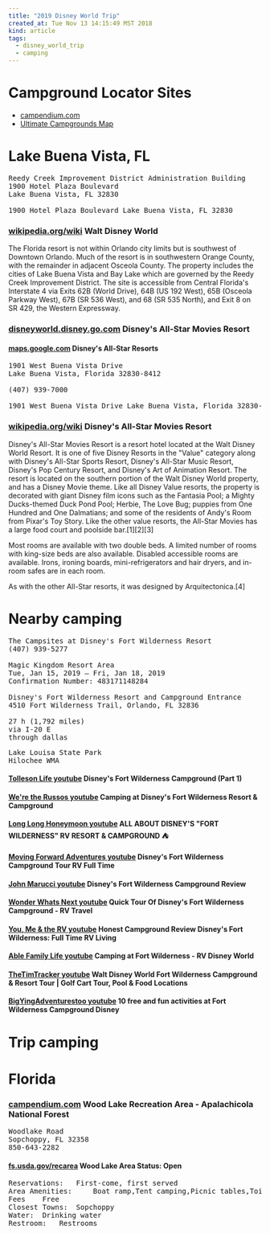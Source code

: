```yaml
---
title: "2019 Disney World Trip"
created_at: Tue Nov 13 14:15:49 MST 2018
kind: article
tags:
  - disney_world_trip
  - camping
---
```


<h1>Campground Locator Sites</h1>

<ul>
  <li>
    <a href="https://www.campendium.com/free-camping" target="_blank">campendium.com</a>
  </li>
  <li>
    <a href="http://www.ultimatecampgrounds.com/index.php/products/full-map" target="_blank">Ultimate Campgrounds Map</a>
  </li>
</ul>

<h1>Lake Buena Vista, FL</h1>

<pre>
Reedy Creek Improvement District Administration Building
1900 Hotel Plaza Boulevard
Lake Buena Vista, FL 32830

1900 Hotel Plaza Boulevard Lake Buena Vista, FL 32830
</pre>

<h3>
  <a href="https://en.wikipedia.org/wiki/Walt_Disney_World#Location" target="_blank">wikipedia.org/wiki</a>
  Walt Disney World
</h3>

The Florida resort is not within Orlando city limits but is southwest of
Downtown Orlando. Much of the resort is in southwestern Orange County,
with the remainder in adjacent Osceola County. The property includes
the cities of Lake Buena Vista and Bay Lake which are governed by the
Reedy Creek Improvement District. The site is accessible from Central
Florida's Interstate 4 via Exits 62B (World Drive), 64B (US 192 West),
65B (Osceola Parkway West), 67B (SR 536 West), and 68 (SR 535 North),
and Exit 8 on SR 429, the Western Expressway.

<h3>
  <a href="https://disneyworld.disney.go.com/resorts/all-star-movies-resort/" target="_blank">disneyworld.disney.go.com</a>
  Disney's All-Star Movies Resort
</h3>

<h4>
  <a href="https://www.google.com/maps/@28.3374492,-81.5730541,17z" target="_blank">maps.google.com</a>
  Disney's All-Star Resorts
</h4>

<pre>
1901 West Buena Vista Drive
Lake Buena Vista, Florida 32830-8412

(407) 939-7000

1901 West Buena Vista Drive Lake Buena Vista, Florida 32830-8412
</pre>

<h3>
  <a href="https://en.wikipedia.org/wiki/Disney's_All-Star_Movies_Resort" target="_blank">wikipedia.org/wiki</a>
  Disney's All-Star Movies Resort
</h3>

Disney's All-Star Movies Resort is a resort hotel located at the Walt
Disney World Resort. It is one of five Disney Resorts in the "Value"
category along with Disney's All-Star Sports Resort, Disney's All-Star
Music Resort, Disney's Pop Century Resort, and Disney's Art of Animation
Resort. The resort is located on the southern portion of the Walt Disney
World property, and has a Disney Movie theme. Like all Disney Value
resorts, the property is decorated with giant Disney film icons such
as the Fantasia Pool; a Mighty Ducks-themed Duck Pond Pool; Herbie,
The Love Bug; puppies from One Hundred and One Dalmatians; and some
of the residents of Andy's Room from Pixar's Toy Story. Like the other
value resorts, the All-Star Movies has a large food court and poolside
bar.[1][2][3]

Most rooms are available with two double beds. A limited number of rooms
with king-size beds are also available. Disabled accessible rooms are
available. Irons, ironing boards, mini-refrigerators and hair dryers,
and in-room safes are in each room.

As with the other All-Star resorts, it was designed by Arquitectonica.[4]

<h1>Nearby camping</h1>

<pre>
The Campsites at Disney's Fort Wilderness Resort
(407) 939-5277

Magic Kingdom Resort Area
Tue, Jan 15, 2019 – Fri, Jan 18, 2019
Confirmation Number: 483171148284

Disney's Fort Wilderness Resort and Campground Entrance
4510 Fort Wilderness Trail, Orlando, FL 32836

27 h (1,792 miles)
via I-20 E 
through dallas
</pre>

<pre>
Lake Louisa State Park
Hilochee WMA
</pre>

<h4>
  <a href="https://www.youtube.com/watch?v=209ma_UXU8k" target="_blank">Tolleson Life youtube</a>
  Disney's Fort Wilderness Campground (Part 1)
</h4>

<h4>
  <a href="https://www.youtube.com/watch?v=FjHWL28GquA" target="_blank">We're the Russos youtube</a>
  Camping at Disney's Fort Wilderness Resort & Campground
</h4>

<h4>
  <a href="https://www.youtube.com/watch?v=x52qCVohObs" target="_blank">Long Long Honeymoon youtube</a>
  ALL ABOUT DISNEY'S "FORT WILDERNESS" RV RESORT & CAMPGROUND ⛺️
</h4>

<h4>
  <a href="https://www.youtube.com/watch?v=PrdtEyYdd7M" target="_blank">Moving Forward Adventures youtube</a>
  Disney's Fort Wilderness Campground Tour RV Full Time
</h4>

<h4>
  <a href="https://www.youtube.com/watch?v=nb_FRyvcZ2k" target="_blank">John Marucci youtube</a>
  Disney's Fort Wilderness Campground Review
</h4>

<h4>
  <a href="https://www.youtube.com/watch?v=-XS_fbinVtM" target="_blank">Wonder Whats Next youtube</a>
  Quick Tour Of Disney's Fort Wilderness Campground - RV Travel
</h4>

<h4>
  <a href="https://www.youtube.com/watch?v=54podx70Cv8" target="_blank">You, Me & the RV youtube</a>
  Honest Campground Review Disney's Fort Wilderness: Full Time RV Living
</h4>

<h4>
  <a href="https://www.youtube.com/watch?v=S46ocRhk2nk" target="_blank">Able Family Life youtube</a>
  Camping at Fort Wilderness - RV Disney World
</h4>

<h4>
  <a href="https://www.youtube.com/watch?v=4xUvorMBH3Y" target="_blank">TheTimTracker youtube</a>
  Walt Disney World Fort Wilderness Campground & Resort Tour | Golf Cart Tour, Pool & Food Locations
</h4>

<h4>
  <a href="https://www.youtube.com/watch?v=82BajO0y5ZM" target="_blank">BigYingAdventurestoo youtube</a>
  10 free and fun activities at Fort Wilderness Campground Disney
</h4>

<h1>Trip camping</h1>

<h1>Florida</h1>

<h3>
  <a href="https://www.campendium.com/wood-lake-apalachicola-nf" target="_blank">campendium.com</a>
  Wood Lake Recreation Area - Apalachicola National Forest
</h3>

<pre>
Woodlake Road
Sopchoppy, FL 32358
850-643-2282
</pre>

<h4>
  <a href="https://www.fs.usda.gov/recarea/apalachicola/recreation/camping-cabins/recarea/?recid=75253&actid=34" target="_blank">fs.usda.gov/recarea</a>
  Wood Lake Area Status: Open 
</h4>

<pre>
Reservations: 	First-come, first served
Area Amenities: 	Boat ramp,Tent camping,Picnic tables,Toilets,Drinking water,Parking
Fees 	Free
Closest Towns: 	Sopchoppy
Water: 	Drinking water
Restroom: 	Restrooms
</pre>

<!--
html boilerplate fragments
<a href="" target="_blank"></a>
<a name=""></a>
<img src="" width="400px">
<ul>
  <li></li>
  <li><a href="" target="_blank"></a></li>
</ul>
<pre>
</pre>
<p style="margin-bottom: 2em;"></p>
<hr style="border: 0; height: 3px; background: #333; background-image: linear-gradient(to right, #ccc, #333, #ccc);">
<pre><code>
</code></pre>
<math xmlns='http://www.w3.org/1998/Math/MathML' display='block'>
</math>
:-->
